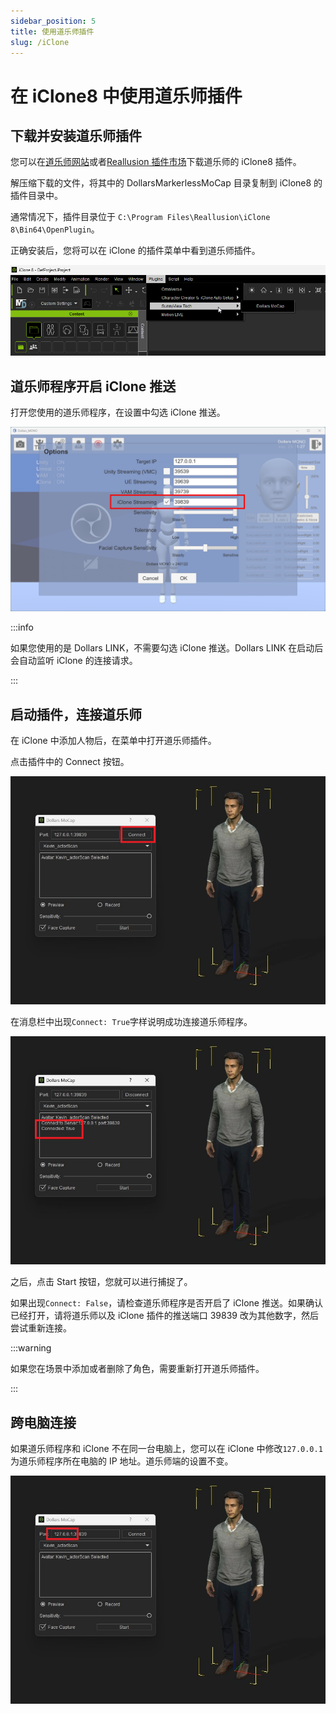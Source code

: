 ```yaml
---
sidebar_position: 5
title: 使用道乐师插件
slug: /iClone
---
```


# 在 iClone8 中使用道乐师插件

## 下载并安装道乐师插件

您可以在[道乐师网站](https://www.sunnyview.tech/download)或者[Reallusion 插件市场](https://marketplace.reallusion.com/dollars-markerless-mocap)下载道乐师的 iClone8 插件。

解压缩下载的文件，将其中的 DollarsMarkerlessMoCap 目录复制到 iClone8 的插件目录中。

通常情况下，插件目录位于 `C:\Program Files\Reallusion\iClone 8\Bin64\OpenPlugin`。

正确安装后，您将可以在 iClone 的插件菜单中看到道乐师插件。

![](../../img/2024_04_08_23_13_12.png)

## 道乐师程序开启 iClone 推送

打开您使用的道乐师程序，在设置中勾选 iClone 推送。

![](../../img/2024_04_09_11_08_26-Dollars_MONO.png)

:::info

如果您使用的是 Dollars LINK，不需要勾选 iClone 推送。Dollars LINK 在启动后会自动监听 iClone 的连接请求。

:::

## 启动插件，连接道乐师

在 iClone 中添加人物后，在菜单中打开道乐师插件。

点击插件中的 Connect 按钮。

![](../../img/2024-04-0911-14-45-250.mp4_snapshot_00.00_[2024.04.09_11.15.12].png)

在消息栏中出现```Connect: True```字样说明成功连接道乐师程序。

![](../../img/2024-04-0911-14-45-250.mp4_snapshot_00.02_[2024.04.09_11.15.21].png)

之后，点击 Start 按钮，您就可以进行捕捉了。

如果出现```Connect: False```，请检查道乐师程序是否开启了 iClone 推送。如果确认已经打开，请将道乐师以及 iClone 插件的推送端口 39839 改为其他数字，然后尝试重新连接。

:::warning

如果您在场景中添加或者删除了角色，需要重新打开道乐师插件。

:::

## 跨电脑连接

如果道乐师程序和 iClone 不在同一台电脑上，您可以在 iClone 中修改```127.0.0.1```为道乐师程序所在电脑的 IP 地址。道乐师端的设置不变。

![](../../img/2024-04-0911-14-45-250.mp4_snapshot_00.00_[2024.04.09_11.28.53].png)
